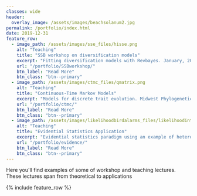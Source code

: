```yaml
---
classes: wide
header:
  overlay_image: /assets/images/beachsolanum2.jpg
permalink: /portfolio/index.html
date: 2019-12-31
feature_row:
  - image_path: /assets/images/sse_files/hisse.png
    alt: "Teaching"
    title: "SSB workshop on diversification models"
    excerpt: "Fitting diversification models with Revbayes. January, 2020."
    url: "/portfolio/SSBworkshop/"
    btn_label: "Read More"
    btn_class: "btn--primary"
  - image_path: /assets/images/ctmc_files/qmatrix.png
    alt: "Teaching"
    title: "Continuous-Time Markov Models"
    excerpt: "Models for discrete trait evolution. Midwest Phylogenetics Workshop Lecture 2019"
    url: "/portfolio/ctmc/"
    btn_label: "Read More"
    btn_class: "btn--primary"	
  - image_path: /assets/images/likelihoodbirdalarms_files/likelihoodintervals-1.png
    alt: "Teaching"
    title: "Evidential Statistics Application"
    excerpt: "Evidential statistics paradigm using an example of heterospecific bird alam calls"
    url: "/portfolio/evidence/"
    btn_label: "Read More"
    btn_class: "btn--primary"
---
```


Here you'll find examples of some of workshop and teaching lectures. These lectures span from theoretical to applications

{% include feature_row %}

